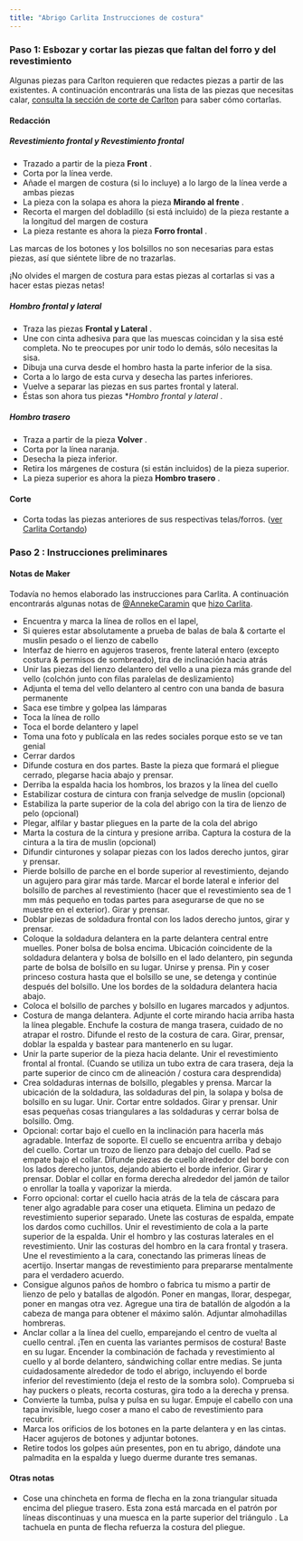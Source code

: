 ```yaml
---
title: "Abrigo Carlita Instrucciones de costura"
---
```


### Paso 1: Esbozar y cortar las piezas que faltan del forro y del revestimiento

Algunas piezas para Carlton requieren que redactes piezas a partir de las existentes. A continuación encontrarás una lista de las piezas que necesitas calar, [consulta la sección de corte de Carlton](/docs/designs/carlton/cutting/) para saber cómo cortarlas.

#### Redacción

##### Revestimiento frontal y Revestimiento frontal

- Trazado a partir de la pieza **Front** .
- Corta por la línea verde.
- Añade el margen de costura (si lo incluye) a lo largo de la línea verde a ambas piezas
- La pieza con la solapa es ahora la pieza **Mirando al frente** .
- Recorta el margen del dobladillo (si está incluido) de la pieza restante a la longitud del margen de costura
- La pieza restante es ahora la pieza **Forro frontal** .

<Note>

Las marcas de los botones y los bolsillos no son necesarias para estas piezas, así que siéntete libre de no trazarlas.

</Note>

<Warning>

¡No olvides el margen de costura para estas piezas al cortarlas si vas a hacer estas piezas netas!

</Warning>

##### Hombro frontal y lateral

- Traza las piezas **Frontal y Lateral** .
- Une con cinta adhesiva para que las muescas coincidan y la sisa esté completa. No te preocupes por unir todo lo demás, sólo necesitas la sisa.
- Dibuja una curva desde el hombro hasta la parte inferior de la sisa.
- Corta a lo largo de esta curva y desecha las partes inferiores.
- Vuelve a separar las piezas en sus partes frontal y lateral.
- Éstas son ahora tus piezas \*_Hombro frontal y lateral_ .

##### Hombro trasero

- Traza a partir de la pieza **Volver** .
- Corta por la línea naranja.
- Desecha la pieza inferior.
- Retira los márgenes de costura (si están incluidos) de la pieza superior.
- La pieza superior es ahora la pieza **Hombro trasero** .

#### Corte

- Corta todas las piezas anteriores de sus respectivas telas/forros. ([ver Carlita Cortando](/docs/designs/carlita/cutting/))

### Paso 2 : Instrucciones preliminares

#### Notas de Maker

<Warning>

Todavía no hemos elaborado las instrucciones para Carlita.
A continuación encontrarás algunas notas de [@AnnekeCaramin](/usuarios/AnnekeCaramin) que
[hizo Carlita](http://www.annekecaramin.com/2018/02/this-is-one-of-those-origin-superhero.html).

</Warning>

- Encuentra y marca la línea de rollos en el lapel,
- Si quieres estar absolutamente a prueba de balas de bala & cortarte el muslin pesado o el lienzo de cabello
- Interfaz de hierro en agujeros traseros, frente lateral entero (excepto costura & permisos de sombreado), tira de inclinación hacia atrás
- Unir las piezas del lienzo delantero del vello a una pieza más grande del vello (colchón junto con filas paralelas de deslizamiento)
- Adjunta el tema del vello delantero al centro con una banda de basura permanente
- Saca ese timbre y golpea las lámparas
- Toca la línea de rollo
- Toca el borde delantero y lapel
- Toma una foto y publícala en las redes sociales porque esto se ve tan genial
- Cerrar dardos
- Difunde costura en dos partes. Baste la pieza que formará el pliegue cerrado, plegarse hacia abajo y prensar.
- Derriba la espalda hacia los hombros, los brazos y la línea del cuello
- Estabilizar costura de cintura con franja selvedge de muslin (opcional)
- Estabiliza la parte superior de la cola del abrigo con la tira de lienzo de pelo (opcional)
- Plegar, alfilar y bastar pliegues en la parte de la cola del abrigo
- Marta la costura de la cintura y presione arriba. Captura la costura de la cintura a la tira de muslin (opcional)
- Difundir cinturones y solapar piezas con los lados derecho juntos, girar y prensar.
- Pierde bolsillo de parche en el borde superior al revestimiento, dejando un agujero para girar más tarde. Marcar el borde lateral e inferior del bolsillo de parches al revestimiento (hacer que el revestimiento sea de 1 mm más pequeño en todas partes para asegurarse de que no se muestre en el exterior). Girar y prensar.
- Doblar piezas de soldadura frontal con los lados derecho juntos, girar y prensar.
- Coloque la soldadura delantera en la parte delantera central entre muelles. Poner bolsa de bolsa encima. Ubicación coincidente de la soldadura delantera y bolsa de bolsillo en el lado delantero, pin segunda parte de bolsa de bolsillo en su lugar. Unirse y prensa. Pin y coser princeso costura hasta que el bolsillo se une, se detenga y continúe después del bolsillo. Une los bordes de la soldadura delantera hacia abajo.
- Coloca el bolsillo de parches y bolsillo en lugares marcados y adjuntos.
- Costura de manga delantera. Adjunte el corte mirando hacia arriba hasta la línea plegable. Enchufe la costura de manga trasera, cuidado de no atrapar el rostro. Difunde el resto de la costura de cara. Girar, prensar, doblar la espalda y bastear para mantenerlo en su lugar.
- Unir la parte superior de la pieza hacia delante. Unir el revestimiento frontal al frontal. (Cuando se utiliza un tubo extra de cara trasera, deja la parte superior de cinco cm de alineación / costura cara desprendida)
- Crea soldaduras internas de bolsillo, plegables y prensa. Marcar la ubicación de la soldadura, las soldaduras del pin, la solapa y bolsa de bolsillo en su lugar. Unir. Cortar entre soldados. Girar y prensar. Unir esas pequeñas cosas triangulares a las soldaduras y cerrar bolsa de bolsillo. Omg.
- Opcional: cortar bajo el cuello en la inclinación para hacerla más agradable. Interfaz de soporte. El cuello se encuentra arriba y debajo del cuello. Cortar un trozo de lienzo para debajo del cuello. Pad se empate bajo el collar. Difunde piezas de cuello alrededor del borde con los lados derecho juntos, dejando abierto el borde inferior. Girar y prensar. Doblar el collar en forma derecha alrededor del jamón de tailor o enrollar la toalla y vaporizar la mierda.
- Forro opcional: cortar el cuello hacia atrás de la tela de cáscara para tener algo agradable para coser una etiqueta. Elimina un pedazo de revestimiento superior separado. Unete las costuras de espalda, empate los dardos como cuchillos. Unir el revestimiento de cola a la parte superior de la espalda. Unir el hombro y las costuras laterales en el revestimiento. Unir las costuras del hombro en la cara frontal y trasera. Une el revestimiento a la cara, conectando las primeras líneas de acertijo. Insertar mangas de revestimiento para prepararse mentalmente para el verdadero acuerdo.
- Consigue algunos paños de hombro o fabrica tu mismo a partir de lienzo de pelo y batallas de algodón. Poner en mangas, llorar, despegar, poner en mangas otra vez. Agregue una tira de batallón de algodón a la cabeza de manga para obtener el máximo salón. Adjuntar almohadillas hombreras.
- Anclar collar a la línea del cuello, emparejando el centro de vuelta al cuello central. ¡Ten en cuenta las variantes permisos de costura! Baste en su lugar. Encender la combinación de fachada y revestimiento al cuello y al borde delantero, sándwiching collar entre medias. Se junta cuidadosamente alrededor de todo el abrigo, incluyendo el borde inferior del revestimiento (deja el resto de la sombra solo). Comprueba si hay puckers o pleats, recorta costuras, gira todo a la derecha y prensa.
- Convierte la tumba, pulsa y pulsa en su lugar. Empuje el cabello con una tapa invisible, luego coser a mano el cabo de revestimiento para recubrir.
- Marca los orificios de los botones en la parte delantera y en las cintas. Hacer agujeros de botones y adjuntar botones.
- Retire todos los golpes aún presentes, pon en tu abrigo, dándote una palmadita en la espalda y luego duerme durante tres semanas.


#### Otras notas

- Cose una chincheta en forma de flecha en la zona triangular situada encima del pliegue trasero. Esta zona está marcada en el patrón por líneas discontinuas y una muesca en la parte superior del triángulo . La tachuela en punta de flecha refuerza la costura del pliegue.
